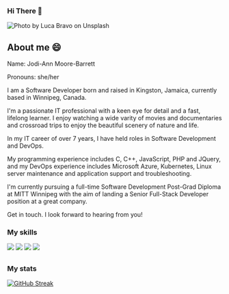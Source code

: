 <!--
**moorebarrett-jodiann/moorebarrett-jodiann** is a ✨ _special_ ✨ repository because its `README.md` (this file) appears on your GitHub profile.

Here are some ideas to get you started:

- 🔭 I’m currently working on ...
- 🌱 I’m currently learning ...
- 👯 I’m looking to collaborate on ...
- 🤔 I’m looking for help with ...
- 💬 Ask me about ...
- 📫 How to reach me: ...
- 😄 Pronouns: ...
- ⚡ Fun fact: ...
-->

### Hi There 👋

![Photo by <a href="https://unsplash.com/@lucabravo?utm_source=unsplash&utm_medium=referral&utm_content=creditCopyText">Luca Bravo</a> on <a href="https://unsplash.com/s/photos/technology?utm_source=unsplash&utm_medium=referral&utm_content=creditCopyText">Unsplash</a>
  ](src/images/luca-bravo-XJXWbfSo2f0-unsplash.jpg "Code Window")

## About me 😄

Name: Jodi-Ann Moore-Barrett

Pronouns: she/her

I am a Software Developer born and raised in Kingston, Jamaica, currently based in Winnipeg, Canada.

I'm a passionate IT professional with a keen eye for detail and a fast, lifelong learner. I enjoy watching a wide varity of movies and documentaries and crossroad trips to enjoy the beautiful scenery of nature and life.

In my IT career of over 7 years, I have held roles in Software Development and DevOps.

My programming experience includes C, C++, JavaScript, PHP and JQuery, and my DevOps experience includes Microsoft Azure, 
Kubernetes, Linux server maintenance and application support and troubleshooting.

I'm currently pursuing a full-time Software Development Post-Grad Diploma at MITT Winnipeg with the aim of landing a Senior Full-Stack Developer position at a great company.

Get in touch. I look forward to hearing from you!

### My skills

![](https://img.shields.io/badge/code-javascript-informational?style=for-the-badge&logo=javascript&logoColor=white&color=fb9505)
![](https://img.shields.io/badge/web-html-informational?style=for-the-badge&logo=html5&logoColor=white&color=fb9505)
![](https://img.shields.io/badge/web-css-informational?style=for-the-badge&logo=css3&logoColor=white&color=fb9505)
![](https://img.shields.io/badge/db-mysql-informational?style=for-the-badge&logo=mysql&logoColor=white&color=fb9505)

##

### My stats

[![GitHub Streak](https://github-readme-streak-stats.herokuapp.com?user=moorebarrett-jodiann&theme=highcontrast)](https://git.io/streak-stats)

##